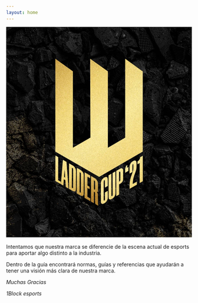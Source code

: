```yaml
---
layout: home
---
```

![Ladder Cup '21](images/instagram.jpg)

Intentamos que nuestra marca se diferencie de la escena actual de esports para aportar algo distinto a la industria. 

Dentro de la guía encontrará normas, guías y referencias que ayudarán a tener una visión más clara de nuestra marca. 


*Muchas Gracias*

*1Block esports*